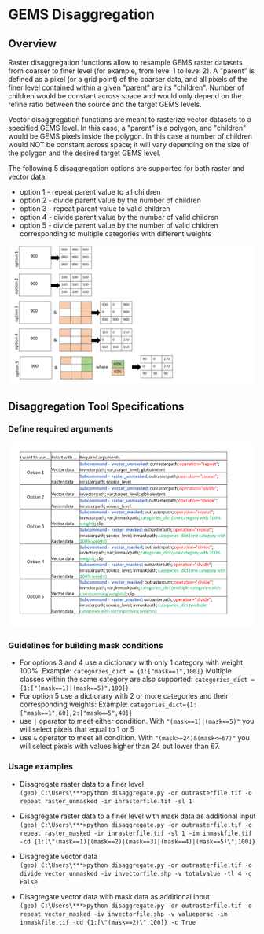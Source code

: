 # GEMS Disaggregation

## Overview

Raster disaggregation functions allow to resample GEMS raster datasets from coarser to finer level (for example, from level 1 to level 2). A "parent" is defined as a pixel (or a grid point) of the coarser data, and all pixels of the finer level contained within a given "parent" are its "children". Number of children would be constant across space and would only depend on the refine ratio between the source and the target GEMS levels. 

Vector disaggregation functions are meant to rasterize vector datasets to a specified GEMS level. In this case, a "parent" is a polygon, and "children" would be GEMS pixels inside the polygon. In this case a number of children would NOT be constant across space; it will vary depending on the size of the polygon and the desired target GEMS level.

The following 5 disaggregation options are supported for both raster and vector data:

- option 1 - repeat parent value to all children
- option 2 - divide parent value by the number of children
- option 3 - repeat parent value to valid children
- option 4 - divide parent value by the number of valid children
- option 5 - divide parent value by the number of valid children corresponding to multiple categories with different weights

![Address-Index_Scheme Figure](../../../../docs/images/disaggregation_options_5.png)

## Disaggregation Tool Specifications

### Define required arguments
![Address-Index_Scheme Figure](../../../../docs/images/disaggregation_user_guide.png)

### Guidelines for building mask conditions  
- For options 3 and 4 use a dictionary with only 1 category with weight 100%.
Example: `categories_dict = {1:["mask==1",100]}`
Multiple classes within the same category are also supported: `categories_dict = {1:["(mask==1)|(mask==5)",100]}`
- For option 5 use a dictionary with 2 or more categories and their corresponding weights:
Example: `categories_dict={1:["mask==1",60],2:["mask==5",40]}`
- use `|` operator to meet either condition. With `"(mask==1)|(mask==5)"` you will select pixels that equal to 1 or 5
- use `&` operator to meet all condition. With `"(mask>=24)&(mask<=67)"` you will select pixels with values higher than 24 but lower than 67.

### Usage examples
- Disagregate raster data to a finer level   
`(geo) C:\Users\***>python disaggregate.py -or outrasterfile.tif -o repeat raster_unmasked -ir inrasterfile.tif -sl 1`

- Disagregate raster data to a finer level with mask data as additional input  
`(geo) C:\Users\***>python disaggregate.py -or outrasterfile.tif -o repeat raster_masked -ir inrasterfile.tif -sl 1 -im inmaskfile.tif -cd {1:[\"(mask==1)|(mask==2)|(mask==3)|(mask==4)|(mask==5)\",100]}`

- Disagregate vector data  
`(geo) C:\Users\***>python disaggregate.py -or outrasterfile.tif -o divide vector_unmasked -iv invectorfile.shp -v totalvalue -tl 4 -g False`

- Disagregate vector data with mask data as additional input  
`(geo) C:\Users\***>python disaggregate.py -or outrasterfile.tif -o repeat vector_masked -iv invectorfile.shp -v valueperac -im inmaskfile.tif -cd {1:[\"(mask==2)\",100]} -c True`
